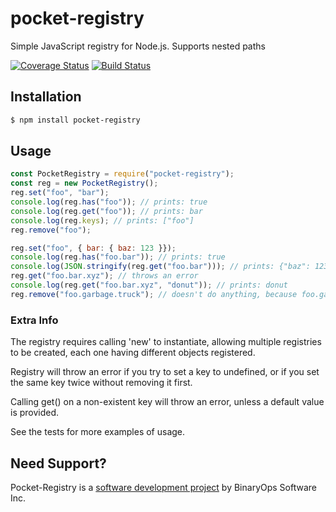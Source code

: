 # pocket-registry
Simple JavaScript registry for Node.js. Supports nested paths 

[![Coverage Status](https://coveralls.io/repos/github/4umfreak/pocket-registry/badge.svg?branch=master)](https://coveralls.io/github/4umfreak/pocket-registry?branch=master)
[![Build Status](https://travis-ci.org/4umfreak/pocket-registry.svg?branch=v1.0.1)](https://travis-ci.org/4umfreak/pocket-registry)


## Installation

```bash
$ npm install pocket-registry
```

## Usage

```javascript
const PocketRegistry = require("pocket-registry");
const reg = new PocketRegistry();
reg.set("foo", "bar");
console.log(reg.has("foo")); // prints: true
console.log(reg.get("foo")); // prints: bar
console.log(reg.keys); // prints: ["foo"]
reg.remove("foo");

reg.set("foo", { bar: { baz: 123 }});
console.log(reg.has("foo.bar")); // prints: true
console.log(JSON.stringify(reg.get("foo.bar"))); // prints: {"baz": 123}
reg.get("foo.bar.xyz"); // throws an error
console.log(reg.get("foo.bar.xyz", "donut")); // prints: donut
reg.remove("foo.garbage.truck"); // doesn't do anything, because foo.garbage doesn't exist.

```
### Extra Info
The registry requires calling 'new' to instantiate, allowing multiple registries to be created, each one having different objects registered.

Registry will throw an error if you try to set a key to undefined, or if you set the same key twice without removing it first.

Calling get() on a non-existent key will throw an error, unless a default value is provided.

See the tests for more examples of usage.


## Need Support?
Pocket-Registry is a [software development project](https://binaryops.ca) by BinaryOps Software Inc. 
